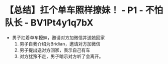 # 【总结】扛个单车照样撩妹！ - P1 - 不怕队长 - BV1Pt4y1q7bX

-   男子扛着单车撩妹，邀请对方加微信并送她回家
    1.  男子自我介绍为Bridian，邀请对方加微信
    2.  男子提出送对方回家，表示自己有车
    3.  对方犹豫不走，男子暗示对方听了会离开。